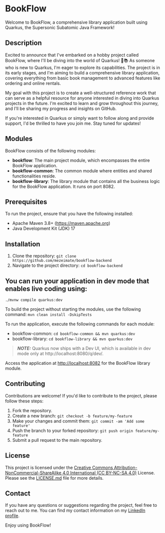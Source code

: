 # BookFlow

Welcome to BookFlow, a comprehensive library application built using Quarkus, the Supersonic Subatomic Java Framework!

## Description

Excited to announce that I've embarked on a hobby project called BookFlow, where I'll be diving into the world of Quarkus! 🚀📚 As someone who is new to Quarkus, I'm eager to explore its capabilities. The project is in its early stages, and I'm aiming to build a comprehensive library application, covering everything from basic book management  to advanced features like ordering and online rentals.

My goal with this project is to create a well-structured reference work that can serve as a helpful resource for anyone interested in diving into Quarkus projects in the future. I'm excited to learn and grow throughout this journey, and I'll be sharing my progress and insights on GitHub.

If you're interested in Quarkus or simply want to follow along and provide support, I'd be thrilled to have you join me. Stay tuned for updates!

## Modules

BookFlow consists of the following modules:

- **bookflow**: The main project module, which encompasses the entire BookFlow application.
- **bookflow-common**: The common module where entities and shared functionalities reside.
- **bookflow-library**: The library module that contains all the business logic for the BookFlow application. It runs on port 8082.

## Prerequisites

To run the project, ensure that you have the following installed:

- Apache Maven 3.8+ (https://maven.apache.org)
- Java Development Kit (JDK) 17

## Installation

1. Clone the repository: `git clone https://github.com/mezeimate/bookflow-backend`
2. Navigate to the project directory: `cd bookflow-backend`

## You can run your application in dev mode that enables live coding using: 
`./mvnw compile quarkus:dev`

To build the project without starting the modules, use the following command: `mvn clean install -DskipTests`

To run the application, execute the following commands for each module:
- bookflow-common: `cd bookflow-common && mvn quarkus:dev`
- bookflow-library: `cd bookflow-library && mvn quarkus:dev`

> **_NOTE:_**  Quarkus now ships with a Dev UI, which is available in dev mode only at http://localhost:8080/q/dev/.

Access the application at [http://localhost:8082](http://localhost:8082) for the BookFlow library module.

## Contributing

Contributions are welcome! If you'd like to contribute to the project, please follow these steps:

1. Fork the repository.
2. Create a new branch: `git checkout -b feature/my-feature`
3. Make your changes and commit them: `git commit -am 'Add some feature'`
4. Push the branch to your forked repository: `git push origin feature/my-feature`
5. Submit a pull request to the main repository.

## License

This project is licensed under the [Creative Commons Attribution-NonCommercial-ShareAlike 4.0 International (CC BY-NC-SA 4.0)](https://creativecommons.org/licenses/by-nc-sa/4.0/legalcode) License. Please see the [LICENSE.md](LICENSE.md) file for more details.

## Contact

If you have any questions or suggestions regarding the project, feel free to reach out to me. You can find my contact information on my [LinkedIn profile](https://www.linkedin.com/in/mezei-mate/).

Enjoy using BookFlow!